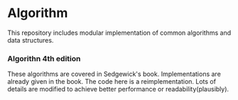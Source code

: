 # Algorithm
This repository includes modular implementation of common algorithms and data structures.

### Algorithn 4th edition
These algorithms are covered in Sedgewick's book. Implementations are already given in the book. The code here is a reimplementation. Lots of details are modified to achieve better performance or readability(plausibly).
